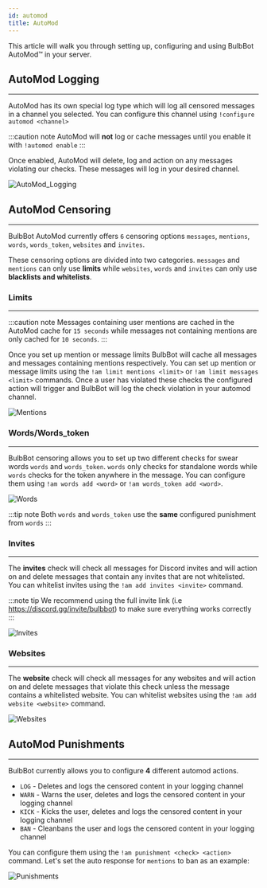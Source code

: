 ```yaml
---
id: automod
title: AutoMod
---
```


This article will walk you through setting up, configuring and using BulbBot AutoMod™️ in your server.

## AutoMod Logging
---
AutoMod has its own special log type which will log all censored messages in a channel you selected. You can configure this channel using `!configure automod <channel>`

:::caution note
AutoMod will **not** log or cache messages until you enable it with `!automod enable`
:::

Once enabled, AutoMod will delete, log and action on any messages violating our checks. These messages will log in your desired channel.

![AutoMod_Logging](https://cdn.klukcz.me/img/R0y76rXe.png)

## AutoMod Censoring
---
BulbBot AutoMod currently offers `6` censoring options `messages`, `mentions`, `words`, `words_token`, `websites` and `invites`.

These censoring options are divided into two categories. `messages` and `mentions` can only use **limits** while `websites`, `words` and `invites` can only use **blacklists and whitelists**. 

### Limits
---
:::caution note
Messages containing user mentions are cached in the AutoMod cache for `15 seconds` while messages not containing mentions are only cached for `10 seconds`.
:::

Once you set up mention or message limits BulbBot will cache all messages and messages containing mentions respectively. You can
set up mention or message limits using the `!am limit mentions <limit>` or `!am limit messages <limit>` commands. Once a user has
violated these checks the configured action will trigger and BulbBot will log the check violation in your automod channel.

![Mentions](https://cdn.klukcz.me/img/HwPKwUAX.png)

### Words/Words_token
---
BulbBot censoring allows you to set up two different checks for swear words `words` and `words_token`.
`words` only checks for standalone words while `words` checks for the token anywhere in the message.
You can configure them using `!am words add <word>` or `!am words_token add <word>`.

![Words](https://cdn.klukcz.me/img/IH9xyN7M.png)

:::tip note
Both `words` and `words_token` use the **same** configured punishment from `words`
:::

### Invites
---
The **invites** check will check all messages for Discord invites and will action on and delete messages that contain any invites that are not whitelisted.
You can whitelist invites using the `!am add invites <invite>` command.

:::note tip
We recommend using the full invite link (i.e https://discord.gg/invite/bulbbot) to make sure everything works correctly
:::

![Invites](https://cdn.klukcz.me/img/ZR4TmAMD.png)
### Websites
---
The **website** check will check all messages for any websites and will action on and delete messages that violate this check unless the message contains a whitelisted website.
You can whitelist websites using the `!am add website <website>` command.

![Websites](https://cdn.klukcz.me/img/CrEpLwOB.png)
## AutoMod Punishments
---
BulbBot currently allows you to configure **4** different automod actions.
* `LOG` - Deletes and logs the censored content in your logging channel
* `WARN` - Warns the user, deletes and logs the censored content in your logging channel
* `KICK` - Kicks the user, deletes and logs the censored content in your logging channel
* `BAN` - Cleanbans the user and logs the censored content in your logging channel

You can configure them using the `!am punishment <check> <action>` command. Let's set the auto response for `mentions` to ban as an example:

![Punishments](https://cdn.klukcz.me/img/A5eSqFfM.png)

